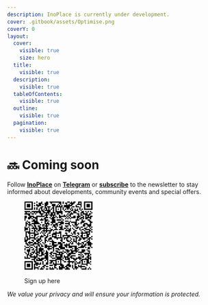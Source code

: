 ```yaml
---
description: InoPlace is currently under development.
cover: .gitbook/assets/Optimise.png
coverY: 0
layout:
  cover:
    visible: true
    size: hero
  title:
    visible: true
  description:
    visible: true
  tableOfContents:
    visible: true
  outline:
    visible: true
  pagination:
    visible: true
---
```


# 🔜 Coming soon

Follow [**InoPlace**](https://inoplace.org/) on [**Telegram**](https://t.me/inoshop\_org/) or [**subscribe**](https://aecb16de.sibforms.com/serve/MUIFAA\_TUkmCesVmzmePkeMwu0LYQdGEvLGsFkv1Fm7ANKtuUpzOm9lFXbRerHvlwqObi\_jVNzaJ4PjvjuMGTneXTEtNX9e3meBdZU\_isqRS8BlU8iZ37XI0seub\_\_CG3ivlWWhL6fEcPlmyq0HtC8eIRcoYDhIFAQWIbIj4ISkCzkDMDewxI1lPcz1XcoBAQnrcWscv05MbSYCe) to the newsletter to stay informed about developments, community events and special offers.

<div align="left">

<figure><img src=".gitbook/assets/InoPlace _ Opt-in form QR code.png" alt="" width="160"><figcaption><p>Sign up here</p></figcaption></figure>

</div>

_We value your privacy and will ensure your information is protected._

